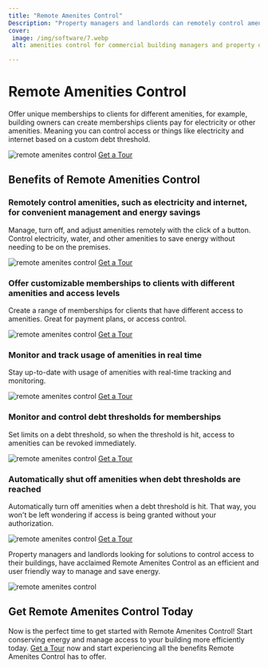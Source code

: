 ```yaml
---
title: "Remote Amenites Control"
Description: "Property managers and landlords can remotely control amenites in their buildings with ease. Our solutions extend across private, public and commercial buildings and can range from controlling access to certain floors to providing 24/7 security. Get the remote amenites control you need with our proven solutions."
cover: 
 image: /img/software/7.webp
 alt: amenities control for commercial building managers and property developers

---
```


<h1>Remote Amenities Control</h1>
<p>Offer unique memberships to clients for different amenities, for example, building owners can create memberships clients pay for electricity or other amenities. Meaning you can control access or things like electricity and internet based on a custom debt threshold. </p>
<img src="/img/software/221.webp" alt="remote amenites control" />
<a class="btn btn-primary" href="/contact">Get a Tour</a>
<h2>Benefits of Remote Amenities Control</h2>
<h3>Remotely control amenities, such as electricity and internet, for convenient management and energy savings</h3>
<p>Manage, turn off, and adjust amenities remotely with the click of a button. Control electricity, water, and other amenities to save energy without needing to be on the premises.</p>
<img src="/img/software/222.webp" alt="remote amenites control"  />
<a class="btn btn-primary" href="/contact">Get a Tour</a>
<h3>Offer customizable memberships to clients with different amenities and access levels</h3>
<p>Create a range of memberships for clients that have different access to amenities. Great for payment plans, or access control.</p> 
<img src="/img/software/223.webp" alt="remote amenites control"  />
<a class="btn btn-primary" href="/contact">Get a Tour</a>
<h3>Monitor and track usage of amenities in real time</h3>
<p>Stay up-to-date with usage of amenities with real-time tracking and monitoring.</p>
<img src="/img/software/224.webp" alt="remote amenites control"  />
<a class="btn btn-primary" href="/contact">Get a Tour</a>
<h3>Monitor and control debt thresholds for memberships</h3>
<p>Set limits on a debt threshold, so when the threshold is hit, access to amenities can be revoked immediately.</p>
<img src="/img/software/225.webp" alt="remote amenites control" />
<a class="btn btn-primary" href="/contact">Get a Tour</a>
<h3>Automatically shut off amenities when debt thresholds are reached</h3>
<p>Automatically turn off amenities when a debt threshold is hit. That way, you won't be left wondering if access is being granted without your authorization.</p>
<img src="/img/software/226.webp" alt="remote amenites control" />
<a class="btn btn-primary" href="/contact">Get a Tour</a>
<p>Property managers and landlords looking for solutions to control access to their buildings, have acclaimed Remote Amenites Control as an efficient and user friendly way to manage and save energy. </p>
<img src="/img/software/227.webp" alt="remote amenites control"  /> 
<h2>Get Remote Amenites Control Today</h2>
<p>Now is the perfect time to get started with Remote Amenites Control! Start conserving energy and manage access to your building more efficiently today. <a class="btn btn-primary" href="/contact">Get a Tour</a> now and start experiencing all the benefits Remote Amenites Control has to offer.</p>
